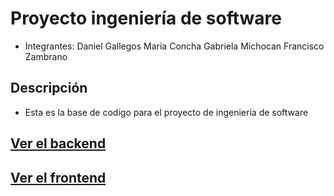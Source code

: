 # Proyecto ingeniería de software
- Integrantes: 
Daniel Gallegos
Maria Concha
Gabriela Michocan
Francisco Zambrano

## Descripción

- Esta es la base de codigo para el proyecto de ingeniería de software

## [Ver el backend](./backend/Backend.md)
## [Ver el frontend](./frontend/Frontend.md)
